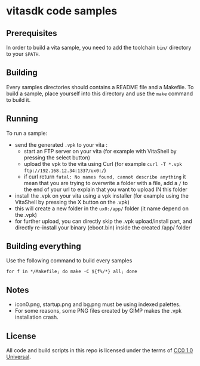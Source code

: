 # vitasdk code samples

## Prerequisites

In order to build a vita sample, you need to add the toolchain `bin/` directory to your `$PATH`.

## Building

Every samples directories should contains a README file and a Makefile.
To build a sample, place yourself into this directory and use the `make` command to build it.

## Running

To run a sample:
- send the generated `.vpk` to your vita :
	- start an FTP server on your vita (for example with VitaShell by pressing the select button)
	- upload the vpk to the vita using Curl (for example `curl -T *.vpk ftp://192.168.12.34:1337/ux0:/`)
	- if curl return `fatal: No names found, cannot describe anything` it mean that you are trying to overwrite a folder with a file, add a `/` to the end of your url to explain that you want to upload IN this folder
- install the .vpk on your vita using a vpk installer (for example using the VitaShell by pressing the X button on the .vpk)
- this will create a new folder in the `ux0:/app/` folder (it name depend on the .vpk)
- for further upload, you can directly skip the .vpk upload/install part, and directly re-install your binary (eboot.bin) inside the created /app/ folder

## Building everything

Use the following command to build every samples

```
for f in */Makefile; do make -C ${f%/*} all; done
```

## Notes
- icon0.png, startup.png and bg.png must be using indexed palettes.
- For some reasons, some PNG files created by GIMP makes the .vpk installation crash.

## License

All code and build scripts in this repo is licensed under the terms of [CC0 1.0 Universal](https://creativecommons.org/publicdomain/zero/1.0/).
